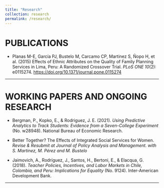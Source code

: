 ```yaml
---
title: "Research"
collection: research
permalink: /research/
---
```


# PUBLICATIONS

- Planas M-E, García PJ, Bustelo M, Carcamo CP, Martinez S, Ñopo H, et al. (2015) Effects of Ethnic Attributes on the Quality of Family Planning Services in Lima, Peru: A Randomized Crossover Trial. *PLoS ONE 10*(2): e0115274. https://doi.org/10.1371/journal.pone.0115274

---


# WORKING PAPERS AND ONGOING RESEARCH

- Bergman, P., Kopko, E., & Rodriguez, J. E. (2021). *Using Predictive Analytics to Track Students: Evidence from a Seven-College Experiment* (No. w28948). National Bureau of Economic Research.

- Better Together? The Effects of Integrated Social Services for Women. *Revise & Resubmit at Journal of Policy Analysis and Management. with S. Martinez, M. Pérez and M. Bustelo*

- Jaimovich, A., Rodríguez, J., Santos, H., Bertoni, E., & Elacqua, G. (2018). *Teacher Policies, Incentives, and Labor Markets in Chile, Colombia, and Peru: Implications for Equality* (No. 9124). Inter-American Development Bank.

---

